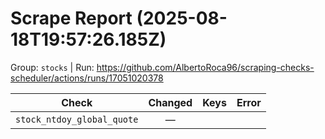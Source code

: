 # Scrape Report (2025-08-18T19:57:26.185Z)

Group: `stocks`  |  Run: https://github.com/AlbertoRoca96/scraping-checks-scheduler/actions/runs/17051020378

| Check | Changed | Keys | Error |
|---|:---:|:--|:--|
| `stock_ntdoy_global_quote` | — |  |  |
